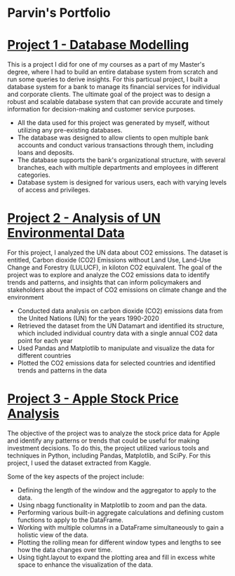 # Parvin's Portfolio

# [Project 1 - Database Modelling](https://github.com/parvinnabili/project1/blob/e26c9fd39f57cfd917c77b53d1524a6d9a4b3d71/README.md)

This is a project I did for one of my courses as a part of my Master's degree, where I had to build an entire database system from scratch and run some queries to derive insights. For this particual project, I built a database system for a bank to manage its financial services for individual and corporate clients.  The ultimate goal of the project was to design a robust and scalable database system that can provide accurate and timely information for decision-making and customer service purposes.

* All the data used for this project was generated by myself, without utilizing any pre-existing databases. 
* The database was designed to allow clients to open multiple bank accounts and conduct various transactions through them, including loans and deposits.
* The database supports the bank's organizational structure, with several branches, each with multiple departments and employees in different categories.
* Database system is designed for various users, each with varying levels of access and privileges.

# [Project 2 - Analysis of UN Environmental Data](https://github.com/parvinnabili/Project2.git)

For this project, I analyzed the UN data about CO2 emissions. The dataset is entitled, Carbon dioxide (CO2) Emissions without Land Use, Land-Use Change and Forestry (LULUCF), in kiloton CO2 equivalent. The goal of the project was to explore and analyze the CO2 emissions data to identify trends and patterns, and insights that can inform policymakers and stakeholders about the impact of CO2 emissions on climate change and the environment

* Conducted data analysis on carbon dioxide (CO2) emissions data from the United Nations (UN) for the years 1990-2020
* Retrieved the dataset from the UN Datamart and identified its structure, which included individual country data with a single annual CO2 data point for each year
* Used Pandas and Matplotlib to manipulate and visualize the data for different countries
* Plotted the CO2 emissions data for selected countries and identified trends and patterns in the data

# [Project 3 - Apple Stock Price Analysis](https://github.com/parvinnabili/project3.git)

The objective of the project was to analyze the stock price data for Apple and identify any patterns or trends that could be useful for making investment decisions. To do this, the project utilized various tools and techniques in Python, including Pandas, Matplotlib, and SciPy. For this project, I used the dataset extracted from Kaggle. 

Some of the key aspects of the project include: 
* Defining the length of the window and the aggregator to apply to the data.
* Using nbagg functionality in Matplotlib to zoom and pan the data.
* Performing various built-in aggregate calculations and defining custom functions to apply to the DataFrame.
* Working with multiple columns in a DataFrame simultaneously to gain a holistic view of the data.
* Plotting the rolling mean for different window types and lengths to see how the data changes over time.
* Using tight.layout to expand the plotting area and fill in excess white space to enhance the visualization of the data.
